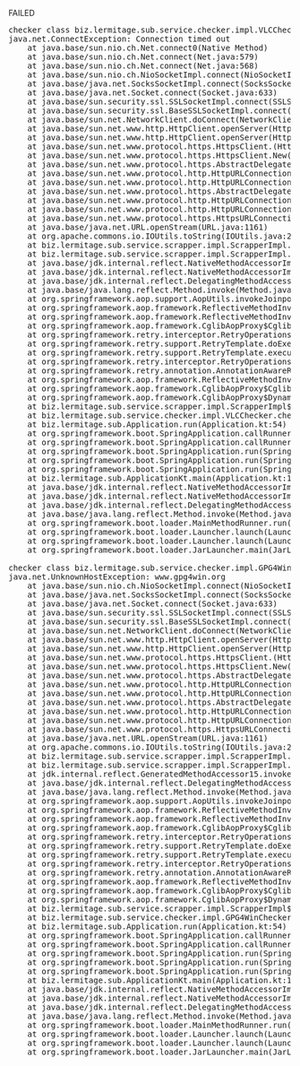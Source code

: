 FAILED

<pre>checker class biz.lermitage.sub.service.checker.impl.VLCChecker failed, ignoring
java.net.ConnectException: Connection timed out
	at java.base/sun.nio.ch.Net.connect0(Native Method)
	at java.base/sun.nio.ch.Net.connect(Net.java:579)
	at java.base/sun.nio.ch.Net.connect(Net.java:568)
	at java.base/sun.nio.ch.NioSocketImpl.connect(NioSocketImpl.java:588)
	at java.base/java.net.SocksSocketImpl.connect(SocksSocketImpl.java:327)
	at java.base/java.net.Socket.connect(Socket.java:633)
	at java.base/sun.security.ssl.SSLSocketImpl.connect(SSLSocketImpl.java:304)
	at java.base/sun.security.ssl.BaseSSLSocketImpl.connect(BaseSSLSocketImpl.java:174)
	at java.base/sun.net.NetworkClient.doConnect(NetworkClient.java:183)
	at java.base/sun.net.www.http.HttpClient.openServer(HttpClient.java:531)
	at java.base/sun.net.www.http.HttpClient.openServer(HttpClient.java:636)
	at java.base/sun.net.www.protocol.https.HttpsClient.<init>(HttpsClient.java:266)
	at java.base/sun.net.www.protocol.https.HttpsClient.New(HttpsClient.java:380)
	at java.base/sun.net.www.protocol.https.AbstractDelegateHttpsURLConnection.getNewHttpClient(AbstractDelegateHttpsURLConnection.java:193)
	at java.base/sun.net.www.protocol.http.HttpURLConnection.plainConnect0(HttpURLConnection.java:1242)
	at java.base/sun.net.www.protocol.http.HttpURLConnection.plainConnect(HttpURLConnection.java:1128)
	at java.base/sun.net.www.protocol.https.AbstractDelegateHttpsURLConnection.connect(AbstractDelegateHttpsURLConnection.java:179)
	at java.base/sun.net.www.protocol.http.HttpURLConnection.getInputStream0(HttpURLConnection.java:1665)
	at java.base/sun.net.www.protocol.http.HttpURLConnection.getInputStream(HttpURLConnection.java:1589)
	at java.base/sun.net.www.protocol.https.HttpsURLConnectionImpl.getInputStream(HttpsURLConnectionImpl.java:224)
	at java.base/java.net.URL.openStream(URL.java:1161)
	at org.apache.commons.io.IOUtils.toString(IOUtils.java:2953)
	at biz.lermitage.sub.service.scrapper.impl.ScrapperImpl.downloadAsText(ScrapperImpl.kt:64)
	at biz.lermitage.sub.service.scrapper.impl.ScrapperImpl.fetchHtml(ScrapperImpl.kt:38)
	at java.base/jdk.internal.reflect.NativeMethodAccessorImpl.invoke0(Native Method)
	at java.base/jdk.internal.reflect.NativeMethodAccessorImpl.invoke(NativeMethodAccessorImpl.java:77)
	at java.base/jdk.internal.reflect.DelegatingMethodAccessorImpl.invoke(DelegatingMethodAccessorImpl.java:43)
	at java.base/java.lang.reflect.Method.invoke(Method.java:568)
	at org.springframework.aop.support.AopUtils.invokeJoinpointUsingReflection(AopUtils.java:343)
	at org.springframework.aop.framework.ReflectiveMethodInvocation.invokeJoinpoint(ReflectiveMethodInvocation.java:196)
	at org.springframework.aop.framework.ReflectiveMethodInvocation.proceed(ReflectiveMethodInvocation.java:163)
	at org.springframework.aop.framework.CglibAopProxy$CglibMethodInvocation.proceed(CglibAopProxy.java:752)
	at org.springframework.retry.interceptor.RetryOperationsInterceptor$1.doWithRetry(RetryOperationsInterceptor.java:102)
	at org.springframework.retry.support.RetryTemplate.doExecute(RetryTemplate.java:329)
	at org.springframework.retry.support.RetryTemplate.execute(RetryTemplate.java:209)
	at org.springframework.retry.interceptor.RetryOperationsInterceptor.invoke(RetryOperationsInterceptor.java:135)
	at org.springframework.retry.annotation.AnnotationAwareRetryOperationsInterceptor.invoke(AnnotationAwareRetryOperationsInterceptor.java:160)
	at org.springframework.aop.framework.ReflectiveMethodInvocation.proceed(ReflectiveMethodInvocation.java:184)
	at org.springframework.aop.framework.CglibAopProxy$CglibMethodInvocation.proceed(CglibAopProxy.java:752)
	at org.springframework.aop.framework.CglibAopProxy$DynamicAdvisedInterceptor.intercept(CglibAopProxy.java:703)
	at biz.lermitage.sub.service.scrapper.impl.ScrapperImpl$$SpringCGLIB.fetchHtml(<generated>)
	at biz.lermitage.sub.service.checker.impl.VLCChecker.check(VLCChecker.kt:21)
	at biz.lermitage.sub.Application.run(Application.kt:54)
	at org.springframework.boot.SpringApplication.callRunner(SpringApplication.java:767)
	at org.springframework.boot.SpringApplication.callRunners(SpringApplication.java:751)
	at org.springframework.boot.SpringApplication.run(SpringApplication.java:315)
	at org.springframework.boot.SpringApplication.run(SpringApplication.java:1302)
	at org.springframework.boot.SpringApplication.run(SpringApplication.java:1291)
	at biz.lermitage.sub.ApplicationKt.main(Application.kt:130)
	at java.base/jdk.internal.reflect.NativeMethodAccessorImpl.invoke0(Native Method)
	at java.base/jdk.internal.reflect.NativeMethodAccessorImpl.invoke(NativeMethodAccessorImpl.java:77)
	at java.base/jdk.internal.reflect.DelegatingMethodAccessorImpl.invoke(DelegatingMethodAccessorImpl.java:43)
	at java.base/java.lang.reflect.Method.invoke(Method.java:568)
	at org.springframework.boot.loader.MainMethodRunner.run(MainMethodRunner.java:49)
	at org.springframework.boot.loader.Launcher.launch(Launcher.java:95)
	at org.springframework.boot.loader.Launcher.launch(Launcher.java:58)
	at org.springframework.boot.loader.JarLauncher.main(JarLauncher.java:65)

checker class biz.lermitage.sub.service.checker.impl.GPG4WinChecker failed, ignoring
java.net.UnknownHostException: www.gpg4win.org
	at java.base/sun.nio.ch.NioSocketImpl.connect(NioSocketImpl.java:567)
	at java.base/java.net.SocksSocketImpl.connect(SocksSocketImpl.java:327)
	at java.base/java.net.Socket.connect(Socket.java:633)
	at java.base/sun.security.ssl.SSLSocketImpl.connect(SSLSocketImpl.java:304)
	at java.base/sun.security.ssl.BaseSSLSocketImpl.connect(BaseSSLSocketImpl.java:174)
	at java.base/sun.net.NetworkClient.doConnect(NetworkClient.java:183)
	at java.base/sun.net.www.http.HttpClient.openServer(HttpClient.java:531)
	at java.base/sun.net.www.http.HttpClient.openServer(HttpClient.java:636)
	at java.base/sun.net.www.protocol.https.HttpsClient.<init>(HttpsClient.java:266)
	at java.base/sun.net.www.protocol.https.HttpsClient.New(HttpsClient.java:380)
	at java.base/sun.net.www.protocol.https.AbstractDelegateHttpsURLConnection.getNewHttpClient(AbstractDelegateHttpsURLConnection.java:193)
	at java.base/sun.net.www.protocol.http.HttpURLConnection.plainConnect0(HttpURLConnection.java:1242)
	at java.base/sun.net.www.protocol.http.HttpURLConnection.plainConnect(HttpURLConnection.java:1128)
	at java.base/sun.net.www.protocol.https.AbstractDelegateHttpsURLConnection.connect(AbstractDelegateHttpsURLConnection.java:179)
	at java.base/sun.net.www.protocol.http.HttpURLConnection.getInputStream0(HttpURLConnection.java:1665)
	at java.base/sun.net.www.protocol.http.HttpURLConnection.getInputStream(HttpURLConnection.java:1589)
	at java.base/sun.net.www.protocol.https.HttpsURLConnectionImpl.getInputStream(HttpsURLConnectionImpl.java:224)
	at java.base/java.net.URL.openStream(URL.java:1161)
	at org.apache.commons.io.IOUtils.toString(IOUtils.java:2953)
	at biz.lermitage.sub.service.scrapper.impl.ScrapperImpl.downloadAsText(ScrapperImpl.kt:64)
	at biz.lermitage.sub.service.scrapper.impl.ScrapperImpl.fetchHtml(ScrapperImpl.kt:38)
	at jdk.internal.reflect.GeneratedMethodAccessor15.invoke(Unknown Source)
	at java.base/jdk.internal.reflect.DelegatingMethodAccessorImpl.invoke(DelegatingMethodAccessorImpl.java:43)
	at java.base/java.lang.reflect.Method.invoke(Method.java:568)
	at org.springframework.aop.support.AopUtils.invokeJoinpointUsingReflection(AopUtils.java:343)
	at org.springframework.aop.framework.ReflectiveMethodInvocation.invokeJoinpoint(ReflectiveMethodInvocation.java:196)
	at org.springframework.aop.framework.ReflectiveMethodInvocation.proceed(ReflectiveMethodInvocation.java:163)
	at org.springframework.aop.framework.CglibAopProxy$CglibMethodInvocation.proceed(CglibAopProxy.java:752)
	at org.springframework.retry.interceptor.RetryOperationsInterceptor$1.doWithRetry(RetryOperationsInterceptor.java:102)
	at org.springframework.retry.support.RetryTemplate.doExecute(RetryTemplate.java:329)
	at org.springframework.retry.support.RetryTemplate.execute(RetryTemplate.java:209)
	at org.springframework.retry.interceptor.RetryOperationsInterceptor.invoke(RetryOperationsInterceptor.java:135)
	at org.springframework.retry.annotation.AnnotationAwareRetryOperationsInterceptor.invoke(AnnotationAwareRetryOperationsInterceptor.java:160)
	at org.springframework.aop.framework.ReflectiveMethodInvocation.proceed(ReflectiveMethodInvocation.java:184)
	at org.springframework.aop.framework.CglibAopProxy$CglibMethodInvocation.proceed(CglibAopProxy.java:752)
	at org.springframework.aop.framework.CglibAopProxy$DynamicAdvisedInterceptor.intercept(CglibAopProxy.java:703)
	at biz.lermitage.sub.service.scrapper.impl.ScrapperImpl$$SpringCGLIB.fetchHtml(<generated>)
	at biz.lermitage.sub.service.checker.impl.GPG4WinChecker.check(GPG4WinChecker.kt:21)
	at biz.lermitage.sub.Application.run(Application.kt:54)
	at org.springframework.boot.SpringApplication.callRunner(SpringApplication.java:767)
	at org.springframework.boot.SpringApplication.callRunners(SpringApplication.java:751)
	at org.springframework.boot.SpringApplication.run(SpringApplication.java:315)
	at org.springframework.boot.SpringApplication.run(SpringApplication.java:1302)
	at org.springframework.boot.SpringApplication.run(SpringApplication.java:1291)
	at biz.lermitage.sub.ApplicationKt.main(Application.kt:130)
	at java.base/jdk.internal.reflect.NativeMethodAccessorImpl.invoke0(Native Method)
	at java.base/jdk.internal.reflect.NativeMethodAccessorImpl.invoke(NativeMethodAccessorImpl.java:77)
	at java.base/jdk.internal.reflect.DelegatingMethodAccessorImpl.invoke(DelegatingMethodAccessorImpl.java:43)
	at java.base/java.lang.reflect.Method.invoke(Method.java:568)
	at org.springframework.boot.loader.MainMethodRunner.run(MainMethodRunner.java:49)
	at org.springframework.boot.loader.Launcher.launch(Launcher.java:95)
	at org.springframework.boot.loader.Launcher.launch(Launcher.java:58)
	at org.springframework.boot.loader.JarLauncher.main(JarLauncher.java:65)

</pre>